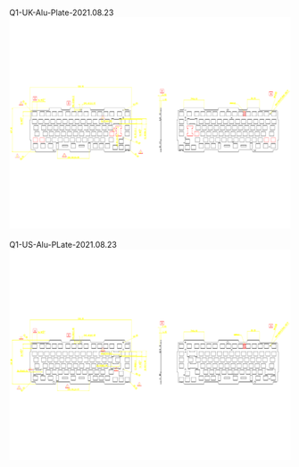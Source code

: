 <br/>Q1-UK-Alu-Plate-2021.08.23<br/>![image](./Q1-UK-Alu-Plate-2021.08.23.png)<br/>
<br/>Q1-US-Alu-PLate-2021.08.23<br/>![image](./Q1-US-Alu-PLate-2021.08.23.png)<br/>

